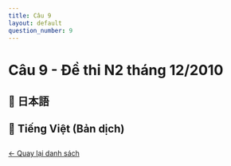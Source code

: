 ```yaml
---
title: Câu 9
layout: default
question_number: 9
---
```


# Câu 9 - Đề thi N2 tháng 12/2010
## 📖 日本語

## 📘 Tiếng Việt (Bản dịch)

<div style="margin-top: 2em;">
  <a href="/exam/n2/2010/">← Quay lại danh sách</a>
</div>